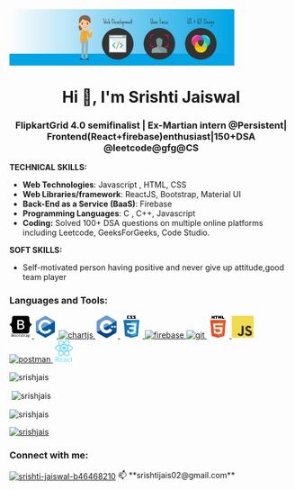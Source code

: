 
<img align="center" alt="Coding" width="400" src="https://github.com/SrishJais/SrishJais/blob/main/banner.jpg">
<h1 align="center">Hi 👋, I'm Srishti Jaiswal</h1>
<h3 align="center">FlipkartGrid 4.0 semifinalist | Ex-Martian intern @Persistent| Frontend(React+firebase)enthusiast|150+DSA @leetcode@gfg@CS</h3>

**TECHNICAL SKILLS:**
- **Web Technologies**: Javascript , HTML, CSS
- **Web Libraries/framework**: ReactJS, Bootstrap, Material UI
- **Back-End as a Service (BaaS)**: Firebase
- **Programming Languages**: C , C++, Javascript
- **Coding:** Solved 100+ DSA questions on multiple online platforms including Leetcode, GeeksForGeeks, Code Studio.

**SOFT SKILLS:**
- Self-motivated person having positive and never give up attitude,good team player

<h3 align="left">Languages and Tools:</h3>
<p align="left"> <a href="https://getbootstrap.com" target="_blank" rel="noreferrer"> <img src="https://raw.githubusercontent.com/devicons/devicon/master/icons/bootstrap/bootstrap-plain-wordmark.svg" alt="bootstrap" width="40" height="40"/> </a> <a href="https://www.cprogramming.com/" target="_blank" rel="noreferrer"> <img src="https://raw.githubusercontent.com/devicons/devicon/master/icons/c/c-original.svg" alt="c" width="40" height="40"/> </a> <a href="https://www.chartjs.org" target="_blank" rel="noreferrer"> <img src="https://www.chartjs.org/media/logo-title.svg" alt="chartjs" width="40" height="40"/> </a> <a href="https://www.w3schools.com/cpp/" target="_blank" rel="noreferrer"> <img src="https://raw.githubusercontent.com/devicons/devicon/master/icons/cplusplus/cplusplus-original.svg" alt="cplusplus" width="40" height="40"/> </a> <a href="https://www.w3schools.com/css/" target="_blank" rel="noreferrer"> <img src="https://raw.githubusercontent.com/devicons/devicon/master/icons/css3/css3-original-wordmark.svg" alt="css3" width="40" height="40"/> </a> <a href="https://firebase.google.com/" target="_blank" rel="noreferrer"> <img src="https://www.vectorlogo.zone/logos/firebase/firebase-icon.svg" alt="firebase" width="40" height="40"/> </a> <a href="https://git-scm.com/" target="_blank" rel="noreferrer"> <img src="https://www.vectorlogo.zone/logos/git-scm/git-scm-icon.svg" alt="git" width="40" height="40"/> </a> <a href="https://www.w3.org/html/" target="_blank" rel="noreferrer"> <img src="https://raw.githubusercontent.com/devicons/devicon/master/icons/html5/html5-original-wordmark.svg" alt="html5" width="40" height="40"/> </a> <a href="https://developer.mozilla.org/en-US/docs/Web/JavaScript" target="_blank" rel="noreferrer"> <img src="https://raw.githubusercontent.com/devicons/devicon/master/icons/javascript/javascript-original.svg" alt="javascript" width="40" height="40"/> </a> <a href="https://postman.com" target="_blank" rel="noreferrer"> <img src="https://www.vectorlogo.zone/logos/getpostman/getpostman-icon.svg" alt="postman" width="40" height="40"/> </a> <a href="https://reactjs.org/" target="_blank" rel="noreferrer"> <img src="https://raw.githubusercontent.com/devicons/devicon/master/icons/react/react-original-wordmark.svg" alt="react" width="40" height="40"/> </a> </p>


<p><img align="center" src="https://github-readme-streak-stats.herokuapp.com/?user=srishjais&" alt="srishjais" /></p>

<p>&nbsp;<img align="center" src="https://github-readme-stats.vercel.app/api?username=srishjais&show_icons=true&locale=en" alt="srishjais" /></p>

<p><img align="center" src="https://github-readme-stats.vercel.app/api/top-langs?username=srishjais&show_icons=true&locale=en&layout=compact" alt="srishjais" /></p>
<p align="left"> <a href="https://github.com/ryo-ma/github-profile-trophy"><img src="https://github-profile-trophy.vercel.app/?username=srishjais" alt="srishjais" /></a> </p>


<h3 align="left">Connect with me:</h3>
<a href="https://linkedin.com/in/srishti-jaiswal-b46468210" target="blank"><img align="center" src="https://raw.githubusercontent.com/rahuldkjain/github-profile-readme-generator/master/src/images/icons/Social/linked-in-alt.svg" alt="srishti-jaiswal-b46468210" height="30" width="40" /></a>
📫 **srishtijais02@gmail.com**
